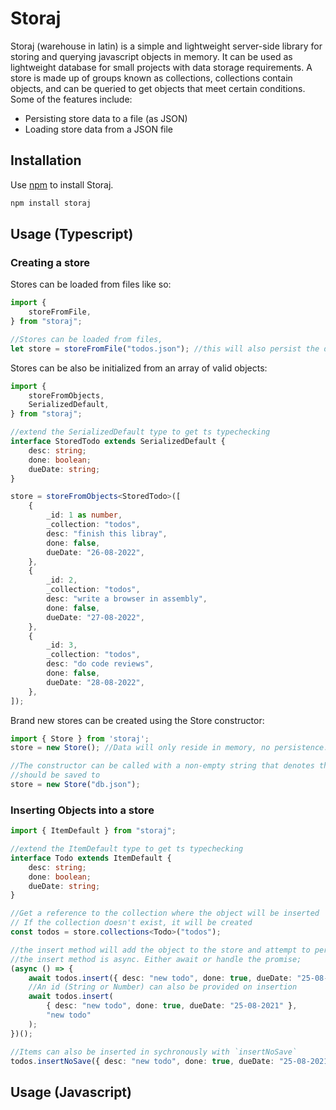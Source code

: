 # Storaj  
Storaj (warehouse in latin) is a simple and lightweight server-side library for storing and querying javascript objects in memory.
It can be used as lightweight database for small projects with data storage requirements. A store is made up of groups known as collections,
collections contain objects, and can be queried to get objects that meet certain conditions. Some of the features include:

- Persisting store data to a file (as JSON)
- Loading store data from a JSON file

## Installation
Use [npm](https://www.npmjs.com/) to install Storaj.

```bash
npm install storaj
```

## Usage (Typescript)

### Creating a store

Stores can be loaded from files like so:
```typescript
import {
    storeFromFile,
} from "storaj";

//Stores can be loaded from files,
let store = storeFromFile("todos.json"); //this will also persist the data to the todos.json file
```
Stores can be also be initialized from an array of valid objects:
```typescript
import {
    storeFromObjects,
    SerializedDefault,
} from "storaj";

//extend the SerializedDefault type to get ts typechecking
interface StoredTodo extends SerializedDefault {
    desc: string;
    done: boolean;
    dueDate: string;
}

store = storeFromObjects<StoredTodo>([
    {
        _id: 1 as number,
        _collection: "todos",
        desc: "finish this libray",
        done: false,
        dueDate: "26-08-2022",
    },
    {
        _id: 2,
        _collection: "todos",
        desc: "write a browser in assembly",
        done: false,
        dueDate: "27-08-2022",
    },
    {
        _id: 3,
        _collection: "todos",
        desc: "do code reviews",
        done: false,
        dueDate: "28-08-2022",
    },
]);
```
Brand new stores can be created using the Store constructor:
```typescript
import { Store } from 'storaj';
store = new Store(); //Data will only reside in memory, no persistence.

//The constructor can be called with a non-empty string that denotes the path to a file where the data
//should be saved to
store = new Store("db.json");
```
### Inserting Objects into a store

```typescript
import { ItemDefault } from "storaj";

//extend the ItemDefault type to get ts typechecking
interface Todo extends ItemDefault {
    desc: string;
    done: boolean;
    dueDate: string;
}

//Get a reference to the collection where the object will be inserted 
// If the collection doesn't exist, it will be created
const todos = store.collections<Todo>("todos");

//the insert method will add the object to the store and attempt to persist the data;
//the insert method is async. Either await or handle the promise;
(async () => {
    await todos.insert({ desc: "new todo", done: true, dueDate: "25-08-2021" });
    //An id (String or Number) can also be provided on insertion
    await todos.insert(
        { desc: "new todo", done: true, dueDate: "25-08-2021" },
        "new todo"
    );
})();

//Items can also be inserted in sychronously with `insertNoSave`
todos.insertNoSave({ desc: "new todo", done: true, dueDate: "25-08-2021" });
```

## Usage (Javascript)
```typescript
```
